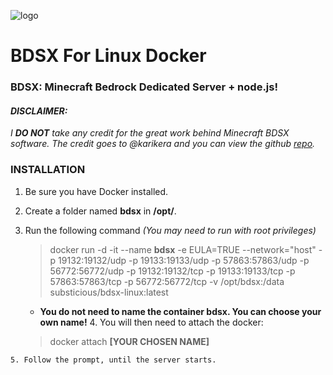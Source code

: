 
![logo](https://github.com/substicious/bdsx-linux-docker/blob/master/BDSX-Linux.png)

# BDSX For Linux Docker
### BDSX: Minecraft Bedrock Dedicated Server + node.js!

#### *DISCLAIMER:*
*I **DO NOT** take any credit for the great work behind Minecraft BDSX software. The credit goes to @karikera and you can view the github [repo](https://github.com/karikera/bdsx).*

### INSTALLATION

   1. Be sure you have Docker installed.
   2. Create a folder named **bdsx** in **/opt/**.
   3. Run the following command *(You may need to run with root privileges)*
        > docker run -d -it --name **bdsx** -e EULA=TRUE --network="host" -p 19132:19132/udp -p 19133:19133/udp -p 57863:57863/udp -p 56772:56772/udp -p 19132:19132/tcp -p 19133:19133/tcp -p 57863:57863/tcp -p 56772:56772/tcp -v /opt/bdsx:/data substicious/bdsx-linux:latest
        
        * **You do not need to name the container bdsx. You can choose your own name!**
    4. You will then need to attach the docker:
        > docker attach **[YOUR CHOSEN NAME]**
    
    5. Follow the prompt, until the server starts.
  